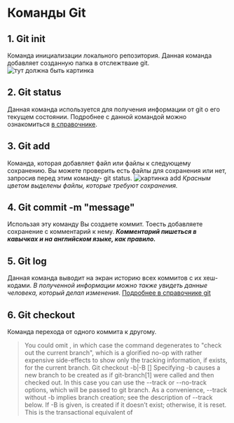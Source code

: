 # Команды Git #
## 1. Git init ##

Команда инициализации локального репозитория. Данная команда добавляет созданную папка в отслежтваие git. 
![тут должна быть картинка](gitinit.png)
## 2. Git status ##
Данная команда используется для получения информации от git о его текущем состоянии. Подробнее с данной командой можно ознакомиться [в справочнике](https://git-scm.com/docs/git-status).

## 3. Git add ##
Команда, которая добавляет файл или файлы к следующему сохранению. Вы можете проверить есть файлы для сохранения или нет, запросив перед этим команду- git status. 
![картинка add](gitadd.png)
*Красным цветом выделены файлы, которые требуют сохранения.* 
## 4. Git commit -m "message" ## 
Использая эту команду Вы создаете коммит. Тоесть добавляете сохранение с комментарий к нему. ***Комментарий пишеться в кавычках и на английском языке, как правило.***

## 5. Git log ##
Данная команда выводит на экран историю всех коммитов с их хеш-кодами. *В полученной информации можно также увидеть данные человека, который делал изменения*. [Подробнее в справочнике git](https://git-scm.com/docs/git-log)

## 6. Git checkout ##

Команда перехода от одного коммита к другому. 
>You could omit <branch>, in which case the command degenerates to "check out the current branch", which is a glorified no-op with rather expensive side-effects to show only the tracking information, if exists, for the current branch. 
Git checkout -b|-B <new-branch> [<start-point>]
Specifying -b causes a new branch to be created as if git-branch[1] were called and then checked out. In this case you can use the --track or --no-track options, which will be passed to git branch. As a convenience, --track without -b implies branch creation; see the description of --track below.
If -B is given, <new-branch> is created if it doesn’t exist; otherwise, it is reset. This is the transactional equivalent of
